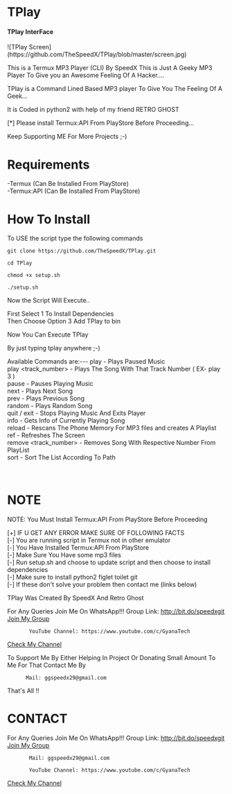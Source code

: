 # TPlay

<h4>TPlay InterFace</h4>
![TPlay Screen](https://github.com/TheSpeedX/TPlay/blob/master/screen.jpg)

This is a Termux MP3 Player (CLI) By SpeedX 
This is Just A Geeky MP3 Player To Give you an Awesome Feeling Of A Hacker....

TPlay is a Command Lined Based MP3 player To Give You The Feeling Of A Geek...

It is Coded in python2 with help of my friend RETRO GHOST 

[*] Please install Termux:API From PlayStore Before Proceeding...

Keep Supporting ME For More Projects ;-)

# Requirements

-Termux (Can Be Installed From PlayStore)<br>
-Termux:API (Can Be Installed From PlayStore)

# How To Install

To USE the script type the following commands

```git clone https://github.com/TheSpeedX/TPlay.git```

```cd TPlay```

```chmod +x setup.sh```

```./setup.sh```

Now the Script Will Execute..

First Select 1 To Install Dependencies<br> 
Then Choose Option 3 Add TPlay to bin

Now You Can Execute TPlay

By just typing tplay anywhere ;-)

Available Commands are:---
                        play                  - Plays Paused Music<br>
                        play <track_number>   - Plays The Song With That Track Number ( EX- play 3 )<br>
                        pause                 - Pauses Playing Music<br>
                        next                  - Plays Next Song<br>
                        prev                  - Plays Previous Song<br>
                        random                - Plays Random Song<br>
                        quit / exit           - Stops Playing Music And Exits Player<br>
                        info                  - Gets Info of Currently Playing Song<br>
                        reload                - Rescans The Phone Memory For MP3 files and creates A Playlist<br>
                        ref                   - Refreshes The Screen<br>
                        remove <track_number> - Removes Song With Respective Number From PlayList<br>
                        sort                  - Sort The List According To Path<br>
<br><br>
# NOTE
 NOTE: You Must Install Termux:API From PlayStore Before Proceeding 

[+] IF U GET ANY ERROR MAKE SURE OF FOLLOWING FACTS<br>
    [-] You are running script in Termux not in other emulator<br>
    [-] You Have Installed Termux:API From PlayStore<br>
    [-] Make Sure You Have some mp3 files<br>
    [-] Run setup.sh and choose to update script and then choose to install dependencies<br>
    [-] Make sure to install python2 figlet toilet git<br>
    [-] If these don't solve your problem then contact me (links below)<br>



 TPlay Was Created By SpeedX And Retro Ghost
 
 For Any Queries Join Me On WhatsApp!!!
    Group Link: http://bit.do/speedxgit
<a href="http://bit.do/speedxgit">Join My Group</a>

           YouTube Channel: https://www.youtube.com/c/GyanaTech
  <a href="https://www.youtube.com/c/GyanaTech">Check My Channel</a>
  
  To Support Me By Either Helping In Project Or Donating Small Amount To Me For That Contact Me By
          
          Mail: ggspeedx29@gmail.com
          
 That's All !!


# CONTACT

For Any Queries Join Me On WhatsApp!!!
    Group Link: http://bit.do/speedxgit
<a href="http://bit.do/speedxgit">Join My Group</a>

           Mail: ggspeedx29@gmail.com

           YouTube Channel: https://www.youtube.com/c/GyanaTech
  <a href="https://www.youtube.com/c/GyanaTech">Check My Channel</a>
